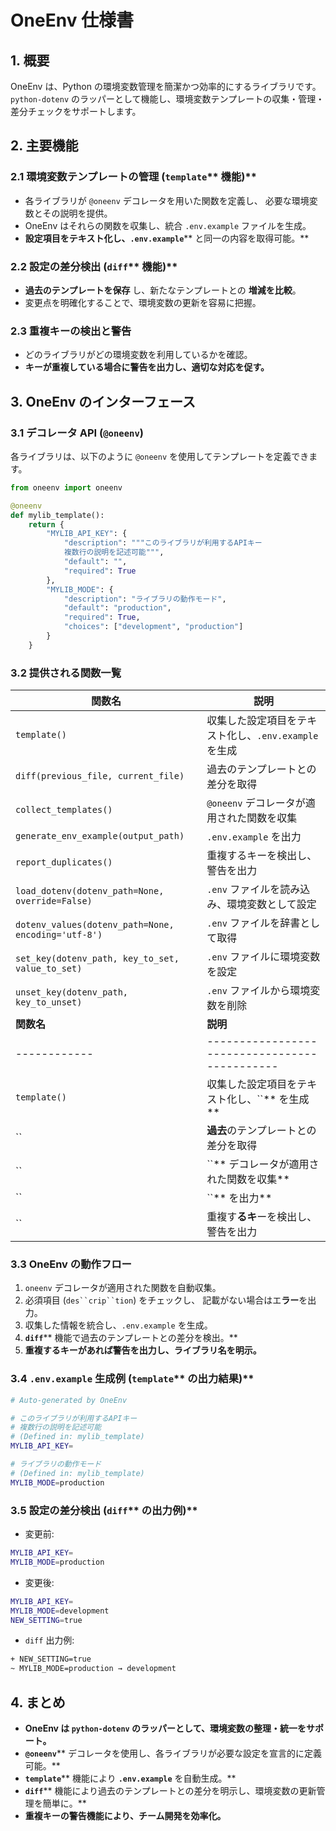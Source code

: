 # OneEnv 仕様書

## **1. 概要**

OneEnv は、Python の環境変数管理を簡潔かつ効率的にするライブラリです。
`python-dotenv` のラッパーとして機能し、環境変数テンプレートの収集・管理・差分チェックをサポートします。

## **2. 主要機能**

### **2.1 環境変数テンプレートの管理 (********`template`******** 機能)**

- 各ライブラリが `@oneenv` デコレータを用いた関数を定義し、
  必要な環境変数とその説明を提供。
- OneEnv はそれらの関数を収集し、統合 `.env.example` ファイルを生成。
- **設定項目をテキスト化し、********`.env.example`******** と同一の内容を取得可能。**

### **2.2 設定の差分検出 (********`diff`******** 機能)**

- **過去のテンプレートを保存** し、新たなテンプレートとの **増減を比較**。
- 変更点を明確化することで、環境変数の更新を容易に把握。

### **2.3 重複キーの検出と警告**

- どのライブラリがどの環境変数を利用しているかを確認。
- **キーが重複している場合に警告を出力し、適切な対応を促す。**

## **3. OneEnv のインターフェース**

### **3.1 デコレータ API (********`@oneenv`********)**

各ライブラリは、以下のように `@oneenv` を使用してテンプレートを定義できます。

```python
from oneenv import oneenv

@oneenv
def mylib_template():
    return {
        "MYLIB_API_KEY": {
            "description": """このライブラリが利用するAPIキー
            複数行の説明を記述可能""",
            "default": "",
            "required": True
        },
        "MYLIB_MODE": {
            "description": "ライブラリの動作モード",
            "default": "production",
            "required": True,
            "choices": ["development", "production"]
        }
    }
```

### **3.2 提供される関数一覧**

| **関数名**                                             | **説明**                                        |
| --------------------------------------------------- | --------------------------------------------- |
| `template()`                                        | 収集した設定項目をテキスト化し、`.env.example` を生成            |
| `diff(previous_file, current_file)`                 | 過去のテンプレートとの差分を取得                              |
| `collect_templates()`                               | `@oneenv` デコレータが適用された関数を収集                    |
| `generate_env_example(output_path)`                 | `.env.example` を出力                            |
| `report_duplicates()`                               | 重複するキーを検出し、警告を出力                              |
| `load_dotenv(dotenv_path=None, override=False)`     | `.env` ファイルを読み込み、環境変数として設定                    |
| `dotenv_values(dotenv_path=None, encoding='utf-8')` | `.env` ファイルを辞書として取得                           |
| `set_key(dotenv_path, key_to_set, value_to_set)`    | `.env` ファイルに環境変数を設定                           |
| `unset_key(dotenv_path, key_to_unset)`              | `.env` ファイルから環境変数を削除                          |
| **関数名**                                             | **説明**                                        |
| ------------                                        | --------------------------------------------- |
| `template()`                                        | 収集した設定項目をテキスト化し、\`\`\*\* を生成\*\*              |
| \`\`                                                | **過去**のテンプレートとの差分を取得                          |
| \`\`                                                | \`\`\*\* デコレータが適用された関数を収集\*\*                 |
| \`\`                                                | \`\`\*\* を出力\*\*                              |
| \`\`                                                | 重複す**るキ**ーを検出し、警告を出力                          |

### 3.3 OneEnv の動作フロー

1. `oneenv` デコレータが適用された関数を自動収集。
2. 必須項目 (`des``crip``tion`) をチェックし、
   記載がない場合はエ**ラー**を出力。
3. 収集した情報を統合し、`.env.example` を生成。
4. **`diff`**\*\* 機能で過去のテンプレートとの差分を検出。\*\*
5. **重複するキーがあれば警告を出力し、ライブラリ名を明示。**

### **3.4 ********`.env.example`******** 生成例 (********`template`******** の出力結果)**

```sh
# Auto-generated by OneEnv

# このライブラリが利用するAPIキー
# 複数行の説明を記述可能
# (Defined in: mylib_template)
MYLIB_API_KEY=

# ライブラリの動作モード
# (Defined in: mylib_template)
MYLIB_MODE=production
```

### **3.5 設定の差分検出 (********`diff`******** の出力例)**

- 変更前:

```sh
MYLIB_API_KEY=
MYLIB_MODE=production
```

- 変更後:

```sh
MYLIB_API_KEY=
MYLIB_MODE=development
NEW_SETTING=true
```

- `diff` 出力例:

```sh
+ NEW_SETTING=true
~ MYLIB_MODE=production → development
```

## **4. まとめ**

- **OneEnv は ********`python-dotenv`******** のラッパーとして、環境変数の整理・統一をサポート。**
- **`@oneenv`**\*\* デコレータを使用し、各ライブラリが必要な設定を宣言的に定義可能。\*\*
- **`template`**\*\* 機能により ****`.env.example`**** を自動生成。\*\*
- **`diff`**\*\* 機能により過去のテンプレートとの差分を明示し、環境変数の更新管理を簡単に。\*\*
- **重複キーの警告機能により、チーム開発を効率化。**

